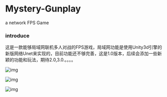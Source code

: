 # Mystery-Gunplay
a network FPS Game

### introduce

这是一款能够局域网联机多人对战的FPS游戏，局域网功能是使用Unity3d引擎的新版网络Unet来实现的，目前功能还不够完善，这是1.0版本，后续会添加一些新颖的功能和玩法，期待2.0,3.0.。。。。

![img](http://bruceqi93.github.io/assets/img/Mystery-Gunplay/start.png)

![img](http://bruceqi93.github.io/assets/img/Mystery-Gunplay/main01.png)

![img](http://bruceqi93.github.io/assets/img/Mystery-Gunplay/main02.png)
